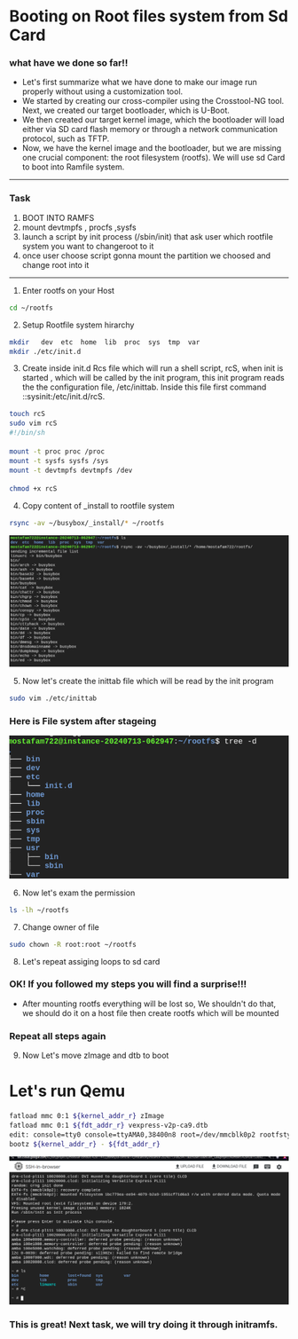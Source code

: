 # Booting on Root files system from Sd Card
### what have we done so far!! 
- Let's first summarize what we have done to make our image run properly without using a customization tool. 
- We started by creating our cross-compiler using the Crosstool-NG tool. Next, we created our target bootloader, which is U-Boot. 
- We then created our target kernel image, which the bootloader will load either via SD card flash memory or through a network communication protocol, such as TFTP. 
- Now, we have the kernel image and the bootloader, but we are missing one crucial component: the root filesystem (rootfs). We will use sd Card to boot into Ramfile system.
------------------------------------------------------------------------------------------------
### Task
1. BOOT INTO RAMFS
2. mount devtmpfs , procfs ,sysfs
3. launch a script by init process (/sbin/init) that ask user which rootfile system you want to changeroot to it
4. once user choose script gonna mount the partition we choosed and change root into it
-----------------------------------------------------------------------------------------------
1. Enter rootfs on your Host
```bash 
cd ~/rootfs
```
2. Setup Rootfile system hirarchy
``` bash 
mkdir   dev  etc  home  lib  proc  sys  tmp  var
mkdir ./etc/init.d
```
3. Create inside init.d Rcs file which will run a shell script, rcS, when init is started , which will be called by the init program, this init program reads the the configuration file, /etc/inittab. Inside this file first command ::sysinit:/etc/init.d/rcS.
``` bash
touch rcS
sudo vim rcS
#!/bin/sh

mount -t proc proc /proc
mount -t sysfs sysfs /sys
mount -t devtmpfs devtmpfs /dev

chmod +x rcS
```
4. Copy content of _install to rootfile system
``` bash 
rsync -av ~/busybox/_install/* ~/rootfs
```
![Copying_Install](./initramfs.png)

5. Now let's create the inittab file which will be read by the init program

``` bash
sudo vim ./etc/inittab
```
### Here is File system after stageing 
![Hierarchy](./fstree.png)

6. Now let's exam the permission 
``` bash 
ls -lh ~/rootfs
```
7. Change owner of file
``` bash 
sudo chown -R root:root ~/rootfs
```
8. Let's repeat assiging loops to sd card

### OK! If you followed my steps you will find a surprise!!!
- After mounting rootfs everything will be lost so, We shouldn't do that, we should do it on a host file then create rootfs which will be mounted

### Repeat all steps again
9. Now Let's move zImage and dtb to boot 

# Let's run Qemu

``` bash 
fatload mmc 0:1 ${kernel_addr_r} zImage
fatload mmc 0:1 ${fdt_addr_r} vexpress-v2p-ca9.dtb 
edit: console=tty0 console=ttyAMA0,38400n8 root=/dev/mmcblk0p2 rootfstype=ext4 rw  rootwait init=/sbin/init 
bootz ${kernel_addr_r} - ${fdt_addr_r} 
```
![boot_kernel_sd](./bootkernelsd.png)

### This is great! Next task, we will try doing it through initramfs.